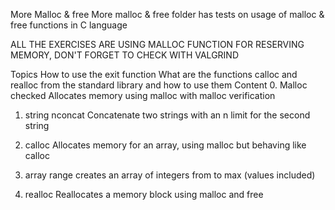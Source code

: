 More Malloc & free
More malloc & free folder has tests on usage of malloc & free functions in C language

ALL THE EXERCISES ARE USING MALLOC FUNCTION FOR RESERVING MEMORY, DON'T FORGET TO CHECK WITH VALGRIND

Topics
How to use the exit function
What are the functions calloc and realloc from the standard library and how to use them
Content
0. Malloc checked
Allocates memory using malloc with malloc verification

1. string nconcat
Concatenate two strings with an n limit for the second string

2. calloc
Allocates memory for an array, using malloc but behaving like calloc

3. array range
creates an array of integers from to max (values included)

100. realloc
Reallocates a memory block using malloc and free
